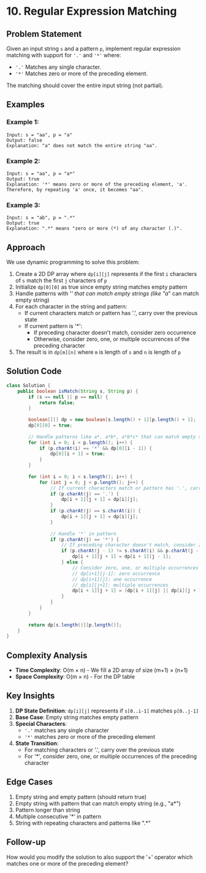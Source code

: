 # 10. Regular Expression Matching

## Problem Statement
Given an input string `s` and a pattern `p`, implement regular expression matching with support for `'.'` and `'*'` where:
- `'.'` Matches any single character.
- `'*'` Matches zero or more of the preceding element.

The matching should cover the entire input string (not partial).

## Examples

### Example 1:
```
Input: s = "aa", p = "a"
Output: false
Explanation: "a" does not match the entire string "aa".
```

### Example 2:
```
Input: s = "aa", p = "a*"
Output: true
Explanation: '*' means zero or more of the preceding element, 'a'. Therefore, by repeating 'a' once, it becomes "aa".
```

### Example 3:
```
Input: s = "ab", p = ".*"
Output: true
Explanation: ".*" means "zero or more (*) of any character (.)".
```

## Approach
We use dynamic programming to solve this problem:
1. Create a 2D DP array where `dp[i][j]` represents if the first `i` characters of `s` match the first `j` characters of `p`
2. Initialize `dp[0][0]` as true since empty string matches empty pattern
3. Handle patterns with '*' that can match empty strings (like "a*" can match empty string)
4. For each character in the string and pattern:
   - If current characters match or pattern has '.', carry over the previous state
   - If current pattern is '*':
     - If preceding character doesn't match, consider zero occurrence
     - Otherwise, consider zero, one, or multiple occurrences of the preceding character
5. The result is in `dp[m][n]` where `m` is length of `s` and `n` is length of `p`

## Solution Code
```java
class Solution {
    public boolean isMatch(String s, String p) {
        if (s == null || p == null) {
            return false;
        }
        
        boolean[][] dp = new boolean[s.length() + 1][p.length() + 1];
        dp[0][0] = true;
        
        // Handle patterns like a*, a*b*, a*b*c* that can match empty string
        for (int i = 0; i < p.length(); i++) {
            if (p.charAt(i) == '*' && dp[0][i - 1]) {
                dp[0][i + 1] = true;
            }
        }
        
        for (int i = 0; i < s.length(); i++) {
            for (int j = 0; j < p.length(); j++) {
                // If current characters match or pattern has '.', carry over the previous state
                if (p.charAt(j) == '.') {
                    dp[i + 1][j + 1] = dp[i][j];
                }
                if (p.charAt(j) == s.charAt(i)) {
                    dp[i + 1][j + 1] = dp[i][j];
                }
                
                // Handle '*' in pattern
                if (p.charAt(j) == '*') {
                    // If preceding character doesn't match, consider zero occurrence
                    if (p.charAt(j - 1) != s.charAt(i) && p.charAt(j - 1) != '.') {
                        dp[i + 1][j + 1] = dp[i + 1][j - 1];
                    } else {
                        // Consider zero, one, or multiple occurrences of the preceding character
                        // dp[i+1][j-1]: zero occurrence
                        // dp[i+1][j]: one occurrence
                        // dp[i][j+1]: multiple occurrences
                        dp[i + 1][j + 1] = (dp[i + 1][j] || dp[i][j + 1] || dp[i + 1][j - 1]);
                    }
                }
            }
        }
        
        return dp[s.length()][p.length()];
    }
}
```

## Complexity Analysis
- **Time Complexity**: O(m × n) - We fill a 2D array of size (m+1) × (n+1)
- **Space Complexity**: O(m × n) - For the DP table

## Key Insights
1. **DP State Definition**: `dp[i][j]` represents if `s[0..i-1]` matches `p[0..j-1]`
2. **Base Case**: Empty string matches empty pattern
3. **Special Characters**:
   - `'.'` matches any single character
   - `'*'` matches zero or more of the preceding element
4. **State Transition**:
   - For matching characters or '.', carry over the previous state
   - For '*', consider zero, one, or multiple occurrences of the preceding character

## Edge Cases
1. Empty string and empty pattern (should return true)
2. Empty string with pattern that can match empty string (e.g., "a*")
3. Pattern longer than string
4. Multiple consecutive '*' in pattern
5. String with repeating characters and patterns like ".*"

## Follow-up
How would you modify the solution to also support the '+' operator which matches one or more of the preceding element?